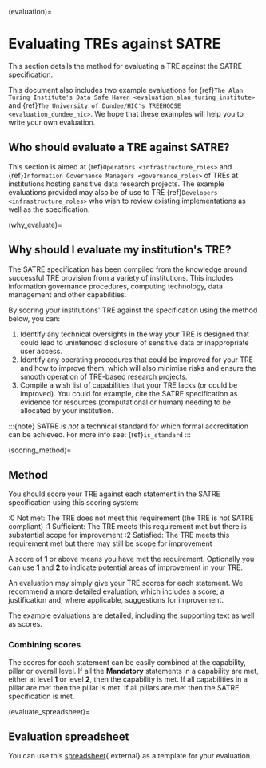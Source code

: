 (evaluation)=

# Evaluating TREs against SATRE

This section details the method for evaluating a TRE against the SATRE specification.

This document also includes two example evaluations for {ref}`The Alan Turing Institute's Data Safe Haven <evaluation_alan_turing_institute>` and {ref}`The University of Dundee/HIC's TREEHOOSE <evaluation_dundee_hic>`.
We hope that these examples will help you to write your own evaluation.

## Who should evaluate a TRE against SATRE?

This section is aimed at {ref}`Operators <infrastructure_roles>` and {ref}`Information Governance Managers <governance_roles>` of TREs at institutions hosting sensitive data research projects.
The example evaluations provided may also be of use to TRE {ref}`Developers <infrastructure_roles>` who wish to review existing implementations as well as the specification.

(why_evaluate)=

## Why should I evaluate my institution's TRE?

The SATRE specification has been compiled from the knowledge around successful TRE provision from a variety of institutions.
This includes information governance procedures, computing technology, data management and other capabilities.

By scoring your institutions' TRE against the specification using the method below, you can:

1. Identify any technical oversights in the way your TRE is designed that could lead to unintended disclosure of sensitive data or inappropriate user access.
2. Identify any operating procedures that could be improved for your TRE and how to improve them, which will also minimise risks and ensure the smooth operation of TRE-based research projects.
3. Compile a wish list of capabilities that your TRE lacks (or could be improved).
   You could for example, cite the SATRE specification as evidence for resources (computational or human) needing to be allocated by your institution.

:::{note}
SATRE is _not_ a technical standard for which formal accreditation can be achieved.
For more info see: {ref}`is_standard`
:::

(scoring_method)=

## Method

You should score your TRE against each statement in the SATRE specification using this scoring system:

:0 Not met: The TRE does not meet this requirement (the TRE is not SATRE compliant)
:1 Sufficient: The TRE meets this requirement met but there is substantial scope for improvement
:2 Satisfied: The TRE meets this requirement met but there may still be scope for improvement

A score of **1** or above means you have met the requirement.
Optionally you can use **1** and **2** to indicate potential areas of improvement in your TRE.

An evaluation may simply give your TRE scores for each statement.
We recommend a more detailed evaluation, which includes a score, a justification and, where applicable, suggestions for improvement.

The example evaluations are detailed, including the supporting text as well as scores.

### Combining scores

The scores for each statement can be easily combined at the capability, pillar or overall level.
If all the **Mandatory** statements in a capability are met, either at level **1** or level **2**, then the capability is met.
If all capabilities in a pillar are met then the pillar is met.
If all pillars are met then the SATRE specification is met.

(evaluate_spreadsheet)=

## Evaluation spreadsheet

You can use this [spreadsheet](satre.xlsx){.external} as a template for your evaluation.
